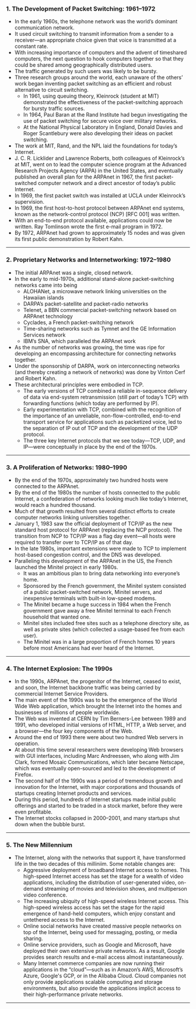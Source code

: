### 1. The Development of Packet Switching: 1961–1972

* In the early 1960s, the telephone network was the world’s dominant communication network.
* It used circuit switching to transmit information from a sender to a receiver—an appropriate choice given that voice is transmitted at a constant rate.
* With increasing importance of computers and the advent of timeshared computers, the next question to hook computers together so that they could be shared among geographically distributed users.
* The traffic generated by such users was likely to be bursty.
* Three research groups around the world, each unaware of the others’ work began inventing packet switching as an efficient and robust alternative to circuit switching.
  	* In 1961, using queuing theory, Kleinrock (student at MIT) demonstrated the effectiveness of the packet-switching approach for bursty traffic sources.
  	* In 1964, Paul Baran at the Rand Institute had begun investigating the use of packet switching for secure voice over military networks.
  	* At the National Physical Laboratory in England, Donald Davies and Roger Scantlebury were also developing their ideas on packet switching.
* The work at MIT, Rand, and the NPL laid the foundations for today’s Internet.
* J. C. R. Licklider and Lawrence Roberts, both colleagues of Kleinrock’s at MIT, went on to lead the computer science program at the Advanced Research Projects Agency (ARPA) in the United States, and eventually published an overall plan for the ARPAnet in 1967, the first packet-switched computer network and a direct ancestor of today’s public Internet.
* In 1969, the first packet switch was installed at UCLA under Kleinrock’s supervision.
* In 1969, the first host-to-host protocol between ARPAnet end systems, known as the network-control protocol (NCP) [RFC 001] was written.
* With an end-to-end protocol available, applications could now be written. Ray Tomlinson wrote the first e-mail program in 1972.
* By 1972, ARPAnet had grown to approximately 15 nodes and was given its first public demonstration by Robert Kahn.

***

### 2. Proprietary Networks and Internetworking: 1972–1980

* The initial ARPAnet was a single, closed network.
* In the early to mid-1970s, additional stand-alone packet-switching networks came into being
	* ALOHANet, a microwave network linking universities on the Hawaiian islands
 	* DARPA’s packet-satellite and packet-radio networks
  	* Telenet, a BBN commercial packet-switching network based on ARPAnet technology
  	* Cyclades, a French packet-switching network
  	* Time-sharing networks such as Tymnet and the GE Information Services network
  	* IBM’s SNA, which paralleled the ARPAnet work
* As the number of networks was growing, the time was ripe for developing an encompassing architecture for connecting networks together.
* Under the sponsorship of DARPA, work on interconnecting networks (and thereby creating a network of networks) was done by Vinton Cerf and Robert Kahn.
* These architectural principles were embodied in TCP.
	* The early versions of TCP combined a reliable in-sequence delivery of data via end-system retransmission (still part of today’s TCP) with forwarding functions (which today are performed by IP).
	* Early experimentation with TCP, combined with the recognition of the importance of an unreliable, non-flow-controlled, end-to-end transport service for applications such as packetized voice, led to the separation of IP out of TCP and the development of the UDP protocol.
 	* The three key Internet protocols that we see today—TCP, UDP, and IP—were conceptually in place by the end of the 1970s.

***

### 3. A Proliferation of Networks: 1980–1990

* By the end of the 1970s, approximately two hundred hosts were connected to the ARPAnet.
* By the end of the 1980s the number of hosts connected to the public Internet, a confederation of networks looking much like today’s Internet, would reach a hundred thousand.
* Much of that growth resulted from several distinct efforts to create computer networks linking universities together.
* January 1, 1983 saw the official deployment of TCP/IP as the new standard host protocol for ARPAnet (replacing the NCP protocol). The transition from NCP to TCP/IP was a flag day event—all hosts were required to transfer over to TCP/IP as of that day.
* In the late 1980s, important extensions were made to TCP to implement host-based congestion control, and the DNS was developed.
* Paralleling this development of the ARPAnet in the US, the French launched the Minitel project in early 1980s.
	* It was an ambitious plan to bring data networking into everyone’s home.
 	* Sponsored by the French government, the Minitel system consisted of a public packet-switched network, Minitel servers, and inexpensive terminals with built-in low-speed modems.
  	* The Minitel became a huge success in 1984 when the French government gave away a free Minitel terminal to each French household that wanted one.
  	* Minitel sites included free sites such as a telephone directory site, as well as private sites (which collected a usage-based fee from each user).
  	* The Minitel was in a large proportion of French homes 10 years before most Americans had ever heard of the Internet.

***

### 4. The Internet Explosion: The 1990s

* In the 1990s, ARPAnet, the progenitor of the Internet, ceased to exist, and soon, the Internet backbone traffic was being carried by commercial Internet Service Providers.
* The main event of the 1990s was to be the emergence of the World Wide Web application, which brought the Internet into the homes and businesses of millions
of people worldwide.
* The Web was invented at CERN by Tim Berners-Lee between 1989 and 1991, who developed initial versions of HTML, HTTP, a Web server, and a browser—the four key components of the Web.
* Around the end of 1993 there were about two hundred Web servers in operation.
* At about this time several researchers were developing Web browsers with GUI interfaces, including Marc Andreessen, who along with Jim Clark, formed Mosaic Communications, which later became Netscape, which was eventually open-sourced and led to the development of Firefox.
* The second half of the 1990s was a period of tremendous growth and innovation for the Internet, with major corporations and thousands of startups creating Internet products and services.
* During this period, hundreds of Internet startups made initial public offerings and started to be traded in a stock market, before they were even profitable.
* The Internet stocks collapsed in 2000–2001, and many startups shut down when the bubble burst.

***

### 5. The New Millennium

* The Internet, along with the networks that support it, have transformed life in the two decades of this milliniim. Some notable changes are:
	* Aggressive deployment of broadband Internet access to homes. This high-speed Internet access has set the stage for a wealth of video applications, including the distribution of user-generated video, on-demand streaming of movies and television shows, and multiperson video conference.
 	* The increasing ubiquity of high-speed wireless Internet access. This high-speed wireless access has set the stage for the rapid emergence of hand-held computers, which enjoy constant and untethered access to the Internet.
  	* Online social networks have created massive people networks on top of the Internet, being used for messaging, posting, or media sharing.
  	* Online service providers, such as Google and Microsoft, have deployed their own extensive private networks. As a result, Google provides search results and e-mail access almost instantaneously.
  	* Many Internet commerce companies are now running their applications in the “cloud”—such as in Amazon’s AWS, Microsoft’s Azure, Google's GCP, or in the Alibaba Cloud. Cloud companies not only provide applications scalable computing and storage environments, but also provide the applications implicit access to their high-performance private networks.

***
